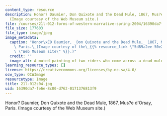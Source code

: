 ```yaml
---
content_type: resource
description: Honor? Daumier, Don Quixote and the Dead Mule, 1867, Mus?e d'Orsay, Paris.
  (Image courtesy of the Web Museum site.)
file: /courses/21l-012-forms-of-western-narrative-spring-2004/16390da7fe6e8c00d7620171376813f9_21l-012s04.jpg
file_size: 177603
file_type: image/jpeg
image_metadata:
  caption: "Honor\xE9 Daumier, _Don Quixote and the Dead Mule,_ 1867, Mus\xE9e d'Orsay,\
    \ Paris.\_(Image courtesy of the\_{{% resource_link \"5d89a2ee-50e2-428d-b6a9-47d8a40064a4\"\
    \ \"Web Museum site\" %}}.)"
  credit: ''
  image-alt: A muted painting of two riders who come across a dead mule.
learning_resource_types: []
license: https://creativecommons.org/licenses/by-nc-sa/4.0/
ocw_type: OCWImage
resourcetype: Image
title: 21l-012s04.jpg
uid: 16390da7-fe6e-8c00-d762-0171376813f9
---
```

Honor? Daumier, Don Quixote and the Dead Mule, 1867, Mus?e d'Orsay, Paris. (Image courtesy of the Web Museum site.)
